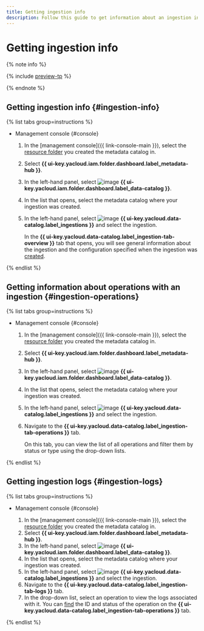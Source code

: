 ```yaml
---
title: Getting ingestion info
description: Follow this guide to get information about an ingestion in {{ data-catalog-full-name }}.
---
```


# Getting ingestion info

{% note info %}

{% include [preview-tp](../../../_includes/preview-tp.md) %}

{% endnote %}

## Getting ingestion info {#ingestion-info}

{% list tabs group=instructions %}

- Management console {#console}

  1. In the [management console]({{ link-console-main }}), select the [resource folder](../../../resource-manager/concepts/resources-hierarchy.md#folder) you created the metadata catalog in.
  1. Select **{{ ui-key.yacloud.iam.folder.dashboard.label_metadata-hub }}**.
  1. In the left-hand panel, select ![image](../../../_assets/console-icons/folder-magnifier.svg) **{{ ui-key.yacloud.iam.folder.dashboard.label_data-catalog }}**.
  1. In the list that opens, select the metadata catalog where your ingestion was created.
  1. In the left-hand panel, select ![image](../../../_assets/console-icons/arrow-up-from-square.svg) **{{ ui-key.yacloud.data-catalog.label_ingestions }}** and select the ingestion.
 
     In the **{{ ui-key.yacloud.data-catalog.label_ingestion-tab-overview }}** tab that opens, you will see general information about the ingestion and the configuration specified when the ingestion was [created](create-ingestion.md).

{% endlist %}

## Getting information about operations with an ingestion {#ingestion-operations}

{% list tabs group=instructions %}

- Management console {#console}

  1. In the [management console]({{ link-console-main }}), select the [resource folder](../../../resource-manager/concepts/resources-hierarchy.md#folder) you created the metadata catalog in.
  1. Select **{{ ui-key.yacloud.iam.folder.dashboard.label_metadata-hub }}**.
  1. In the left-hand panel, select ![image](../../../_assets/console-icons/folder-magnifier.svg) **{{ ui-key.yacloud.iam.folder.dashboard.label_data-catalog }}**.
  1. In the list that opens, select the metadata catalog where your ingestion was created.
  1. In the left-hand panel, select ![image](../../../_assets/console-icons/arrow-up-from-square.svg) **{{ ui-key.yacloud.data-catalog.label_ingestions }}** and select the ingestion.
  1. Navigate to the **{{ ui-key.yacloud.data-catalog.label_ingestion-tab-operations }}** tab.

     On this tab, you can view the list of all operations and filter them by status or type using the drop-down lists.

{% endlist %}

## Getting ingestion logs {#ingestion-logs}

{% list tabs group=instructions %}

- Management console {#console}

  1. In the [management console]({{ link-console-main }}), select the [resource folder](../../../resource-manager/concepts/resources-hierarchy.md#folder) you created the metadata catalog in.
  1. Select **{{ ui-key.yacloud.iam.folder.dashboard.label_metadata-hub }}**.
  1. In the left-hand panel, select ![image](../../../_assets/console-icons/folder-magnifier.svg) **{{ ui-key.yacloud.iam.folder.dashboard.label_data-catalog }}**.
  1. In the list that opens, select the metadata catalog where your ingestion was created.
  1. In the left-hand panel, select ![image](../../../_assets/console-icons/arrow-up-from-square.svg) **{{ ui-key.yacloud.data-catalog.label_ingestions }}** and select the ingestion.
  1. Navigate to the **{{ ui-key.yacloud.data-catalog.label_ingestion-tab-logs }}** tab.
  1. In the drop-down list, select an operation to view the logs associated with it. You can [find](#ingestion-operations) the ID and status of the operation on the **{{ ui-key.yacloud.data-catalog.label_ingestion-tab-operations }}** tab.

{% endlist %}

